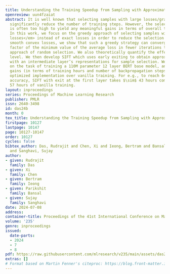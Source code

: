 ```yaml
---
title: Understanding the Training Speedup from Sampling with Approximate Losses
openreview: uun4fzaiat
abstract: It is well known that selecting samples with large losses/gradients can
  significantly reduce the number of training steps. However, the selection overhead
  is often too high to yield any meaningful gains in terms of overall training time.
  In this work, we focus on the greedy approach of selecting samples with large <em>approximate
  losses</em> instead of exact losses in order to reduce the selection overhead. For
  smooth convex losses, we show that such a greedy strategy can converge to a constant
  factor of the minimum value of the average loss in fewer iterations than the standard
  approach of random selection. We also theoretically quantify the effect of the approximation
  level. We then develop SIFT which uses early exiting to obtain approximate losses
  with an intermediate layer’s representations for sample selection. We evaluate SIFT
  on the task of training a 110M parameter 12 layer BERT base model, and show significant
  gains (in terms of training hours and number of backpropagation steps) without any
  optimized implementation over vanilla training. For e.g., to reach 64% validation
  accuracy, SIFT with exit at the first layer takes $\sim$ 43 hours compared to $\sim$
  57 hours of vanilla training.
layout: inproceedings
series: Proceedings of Machine Learning Research
publisher: PMLR
issn: 2640-3498
id: das24b
month: 0
tex_title: Understanding the Training Speedup from Sampling with Approximate Losses
firstpage: 10127
lastpage: 10147
page: 10127-10147
order: 10127
cycles: false
bibtex_author: Das, Rudrajit and Chen, Xi and Ieong, Bertram and Bansal, Parikshit
  and Sanghavi, Sujay
author:
- given: Rudrajit
  family: Das
- given: Xi
  family: Chen
- given: Bertram
  family: Ieong
- given: Parikshit
  family: Bansal
- given: Sujay
  family: Sanghavi
date: 2024-07-08
address:
container-title: Proceedings of the 41st International Conference on Machine Learning
volume: '235'
genre: inproceedings
issued:
  date-parts:
  - 2024
  - 7
  - 8
pdf: https://raw.githubusercontent.com/mlresearch/v235/main/assets/das24b/das24b.pdf
extras: []
# Format based on Martin Fenner's citeproc: https://blog.front-matter.io/posts/citeproc-yaml-for-bibliographies/
---
```

